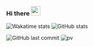 ### Hi there <img src="https://media.giphy.com/media/hvRJCLFzcasrR4ia7z/giphy.gif" width="25px">

![Wakatime stats](https://github-readme-stats-taupe-two.vercel.app/api/wakatime?username=vstacked&v=2&hide_title=true&hide_border=true&langs_count=5&bg_color=00000000&text_color=777)
![GitHub stats](https://github-readme-stats.vercel.app/api?username=vstacked&show_icons=true&theme=tokyonight&count_private=true)
  
![GitHub last commit](https://img.shields.io/github/last-commit/vstacked/vstacked)
![pv](https://pageview.vercel.app/?github_user=vstacked)

<!--
**vstacked/vstacked** is a ✨ _special_ ✨ repository because its `README.md` (this file) appears on your GitHub profile.

Here are some ideas to get you started:

- 🔭 I’m currently working on ...
- 🌱 I’m currently learning ...
- 👯 I’m looking to collaborate on ...
- 🤔 I’m looking for help with ...
- 💬 Ask me about ...
- 📫 How to reach me: ...
- 😄 Pronouns: ...
- ⚡ Fun fact: ...
-->
